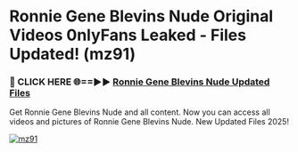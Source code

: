 # Ronnie Gene Blevins Nude Original Videos 0nlyFans Leaked - Files Updated! (mz91)

<h3>🔴 CLICK HERE 🌐==►► <a href="https://tinyurl.com/y5r63du9" rel="nofollow">Ronnie Gene Blevins Nude Updated Files</a></h3>

Get Ronnie Gene Blevins Nude and all content. Now you can access all videos and pictures of Ronnie Gene Blevins Nude. New Updated Files 2025!

[![mz91](https://i.imgur.com/UVo9nyh.gif)](https://tinyurl.com/y5r63du9)